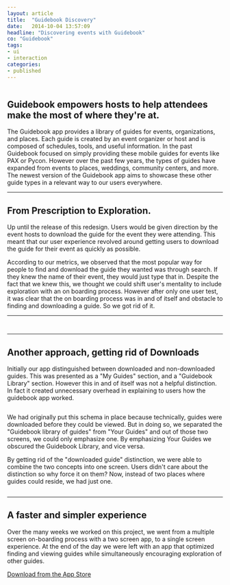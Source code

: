 ```yaml
---
layout: article
title:  "Guidebook Discovery"
date:   2014-10-04 13:57:09
headline: "Discovering events with Guidebook"
co: "Guidebook"
tags:
- ui
- interaction
categories:
- published
---
```


<figure>
<img class="lazy" data-original="{{edchao.github.io}}/assets/img_guidebook_cover.jpg" />
</figure>


<!--more-->

## Guidebook empowers hosts to help attendees make the most of where they're at.


The Guidebook app provides a library of guides for events, organizations, and places. Each guide is created by an event organizer or host and is composed of schedules, tools, and useful information.  In the past Guidebook focused on simply providing these mobile guides for events like PAX or Pycon.   However over the past few years, the types of guides have expanded from events to places, weddings, community centers, and more.  The newest version of the Guidebook app aims to showcase these other guide types in a relevant way to our users everywhere.

---

## From Prescription to Exploration.

Up until the release of this redesign.  Users would be given direction by the event hosts to download the  guide for the event they were attending.  This meant that our user experience revolved around getting users to download the guide for their event as quickly as possible.

According to our metrics, we observed that the most popular way for people to find and download the guide they wanted was through search.  If they knew the name of their event, they would just type that in. Despite the fact that we knew this,  we thought we could shift user's mentality to include exploration with an on boarding process.  However after only one user test, it was clear that the on boarding process was in and of itself and obstacle to finding and downloading a guide.  So we got rid of it.

---

<figure>
<img class="lazy" data-original="{{edchao.github.io}}/assets/img_discover_onboard.jpg" />
</figure>


<figure>
<img class="lazy" data-original="{{edchao.github.io}}/assets/img_discover_videos.jpg" />
</figure>

---

## Another approach, getting rid of Downloads

Initially our app distinguished between downloaded and non-downloaded guides.  This was presented as a "My Guides" section, and a "Guidebook Library" section. However this in and of itself was not a helpful distinction.  In fact it created unnecessary overhead in explaining to users how the guidebook app worked.

<figure>
<img class="lazy" data-original="{{edchao.github.io}}/assets/img_discover_original.jpg" />
</figure>

We had originally put this schema in place because technically, guides were downloaded before they could be viewed.  But in doing so, we separated the "Guidebook library of guides" from "Your Guides" and out of those two screens, we could only emphasize one.  By emphasizing Your Guides we obscured the Guidebook Library, and vice versa.

By getting rid of the "downloaded guide" distinction, we were able to combine the two concepts into one screen.  Users didn't care about the distinction so why force it on them?  Now, instead of two places where guides could reside, we had just one.  

<figure>
<img class="lazy" data-original="{{edchao.github.io}}/assets/img_discover_final.jpg" />
</figure>

---

## A faster and simpler experience

Over the many weeks we worked on this project, we went from a multiple screen on-boarding process with a two screen app, to a single screen experience.  At the end of the day we were left with an app that optimized finding and viewing guides while simultaneously encouraging exploration of other guides.

<a href="https://itunes.apple.com/us/app/guidebook/id428713847?mt=8">Download from the App Store</a>
